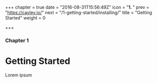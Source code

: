 +++
chapter = true
date = "2016-08-31T15:56:49Z"
icon = "<b>1. </b>"
prev = "https://cayley.io/"
next = "/1-getting-started/installing/"
title = "Getting Started"
weight = 0

+++

### Chapter 1

# Getting Started

Lorem ipsum
